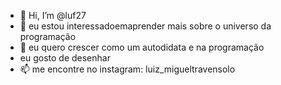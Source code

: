 - 👋 Hi, I’m @luf27
- 👀 eu estou interessadoemaprender mais sobre o universo da programação
- 🌱 eu quero crescer como um autodidata e na programação
- eu gosto de desenhar
- 📫 me encontre no instagram: luiz_migueltravensolo

<!---
luf27/luf27 is a ✨ special ✨ repository because its `README.md` (this file) appears on your GitHub profile.
You can click the Preview link to take a look at your changes.
--->
